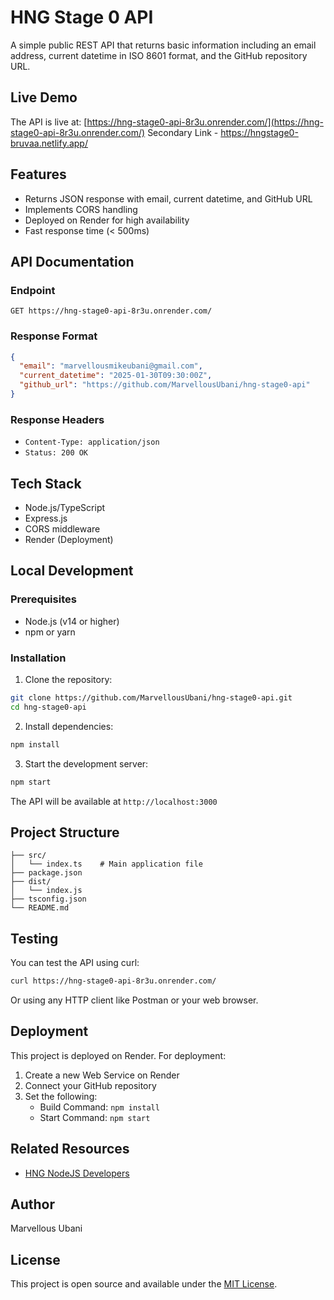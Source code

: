 # HNG Stage 0 API

A simple public REST API that returns basic information including an email address, current datetime in ISO 8601 format, and the GitHub repository URL.

## Live Demo

The API is live at: [https://hng-stage0-api-8r3u.onrender.com/](https://hng-stage0-api-8r3u.onrender.com/)
Secondary Link - https://hngstage0-bruvaa.netlify.app/

## Features

- Returns JSON response with email, current datetime, and GitHub URL
- Implements CORS handling
- Deployed on Render for high availability
- Fast response time (< 500ms)

## API Documentation

### Endpoint

```
GET https://hng-stage0-api-8r3u.onrender.com/
```

### Response Format

```json
{
  "email": "marvellousmikeubani@gmail.com",
  "current_datetime": "2025-01-30T09:30:00Z",
  "github_url": "https://github.com/MarvellousUbani/hng-stage0-api"
}
```

### Response Headers

- `Content-Type: application/json`
- `Status: 200 OK`

## Tech Stack

- Node.js/TypeScript
- Express.js
- CORS middleware
- Render (Deployment)

## Local Development

### Prerequisites

- Node.js (v14 or higher)
- npm or yarn

### Installation

1. Clone the repository:
```bash
git clone https://github.com/MarvellousUbani/hng-stage0-api.git
cd hng-stage0-api
```

2. Install dependencies:
```bash
npm install
```

3. Start the development server:
```bash
npm start
```

The API will be available at `http://localhost:3000`

## Project Structure

```
├── src/
│   └── index.ts    # Main application file
├── package.json
├── dist/
│   └── index.js  
├── tsconfig.json
└── README.md
```

## Testing

You can test the API using curl:

```bash
curl https://hng-stage0-api-8r3u.onrender.com/
```

Or using any HTTP client like Postman or your web browser.

## Deployment

This project is deployed on Render. For deployment:

1. Create a new Web Service on Render
2. Connect your GitHub repository
3. Set the following:
   - Build Command: `npm install`
   - Start Command: `npm start`

## Related Resources

- [HNG NodeJS Developers](https://hng.tech/hire/nodejs-developers)

## Author

Marvellous Ubani

## License

This project is open source and available under the [MIT License](LICENSE).